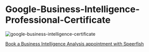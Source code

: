 # Google-Business-Intelligence-Professional-Certificate

![google-business-intelligence-certificate](https://github.com/user-attachments/assets/7e0f3f05-f1fe-46ac-a03f-06d37129e1bd)

[Book a Business Intelligence Analysis appointment with Speerfish](https://speerfish-denver.square.site/s/appointments)
